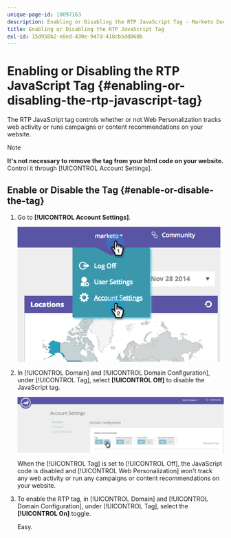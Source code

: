 ```yaml
---
unique-page-id: 10097163
description: Enabling or Disabling the RTP JavaScript Tag - Marketo Docs - Product Documentation
title: Enabling or Disabling the RTP JavaScript Tag
exl-id: 15d958b2-e8ed-430e-947d-418cb5dd060b
---
```

# Enabling or Disabling the RTP JavaScript Tag {#enabling-or-disabling-the-rtp-javascript-tag}

The RTP JavaScript tag controls whether or not Web Personalization tracks web activity or runs campaigns or content recommendations on your website.

>[!NOTE]
>
>**It's not necessary to remove the tag from your html code on your website.** Control it through [!UICONTROL Account Settings].

## Enable or Disable the Tag {#enable-or-disable-the-tag}

1. Go to **[!UICONTROL Account Settings]**.

   ![](assets/image2014-12-1-23-3a3-3a12.png)

1. In [!UICONTROL Domain] and [!UICONTROL Domain Configuration], under [!UICONTROL Tag], select **[!UICONTROL Off]** to disable the JavaScript tag.

   ![](assets/account-settings-domain-tag.jpg)

   When the [!UICONTROL Tag] is set to [!UICONTROL Off], the JavaScript code is disabled and [!UICONTROL Web Personalization] won't track any web activity or run any campaigns or content recommendations on your website.

1. To enable the RTP tag, in [!UICONTROL Domain] and [!UICONTROL Domain Configuration], under [!UICONTROL Tag], select the **[!UICONTROL On]** toggle.

   Easy.
